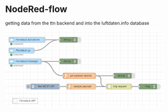 NodeRed-flow
============
getting data from the ttn backend and into the luftdaten.info database


![flow](feinstaub-flow.PNG)
